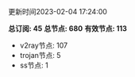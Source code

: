 更新时间2023-02-04 17:24:00

**总订阅: 45**
**总节点: 680**
**有效节点: 113**
- v2ray节点: 107
- trojan节点: 5
- ss节点: 1
